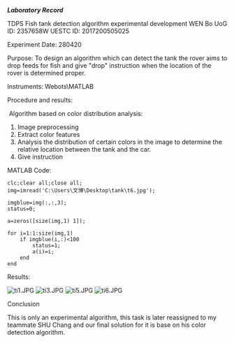 ***Laboratory Record***

TDPS Fish tank detection algorithm experimental development 
WEN Bo 
UoG ID: 2357658W
UESTC ID: 2017200505025

Experiment Date: 280420

Purpose: To design an algorithm which can detect the tank the rover aims to drop feeds for fish and give "drop" instruction when the location of the rover is determined proper.

Instruments: Webots\MATLAB

Procedure and results:

​    Algorithm based on color distribution analysis: 

1.   Image preprocessing
2.   Extract color features
3.   Analysis the distribution of certain colors in the image to determine the relative location between the tank and the car.
4.   Give instruction



MATLAB Code:

```
clc;clear all;close all;
img=imread('C:\Users\文博\Desktop\tank\t6.jpg');

imgblue=img(:,:,3);
status=0;

a=zeros([size(img,1) 1]);

for i=1:1:size(img,1)
    if imgblue(i,:)<100
        status=1;
        a(i)=i;
    end
end
```



Results:

![ti1.JPG](https://images.zenhubusercontent.com/5e70d3478ec11b0fa1ec205a/d0d5cb6a-cb98-4362-b569-485e1e3fe0be)
![ti3.JPG](https://images.zenhubusercontent.com/5e70d3478ec11b0fa1ec205a/5ffe2748-b93b-432a-8819-158c13f985c6)
![ti5.JPG](https://images.zenhubusercontent.com/5e70d3478ec11b0fa1ec205a/9a013b64-c624-4686-bc6b-b8256443e350)
![ti6.JPG](https://images.zenhubusercontent.com/5e70d3478ec11b0fa1ec205a/7604a03e-6b77-40ec-b5a8-ff71df3469c2)





Conclusion

This is only an experimental algorithm, this task is later reassigned to my teammate SHU Chang and our final solution for it is base on his color detection algorithm.